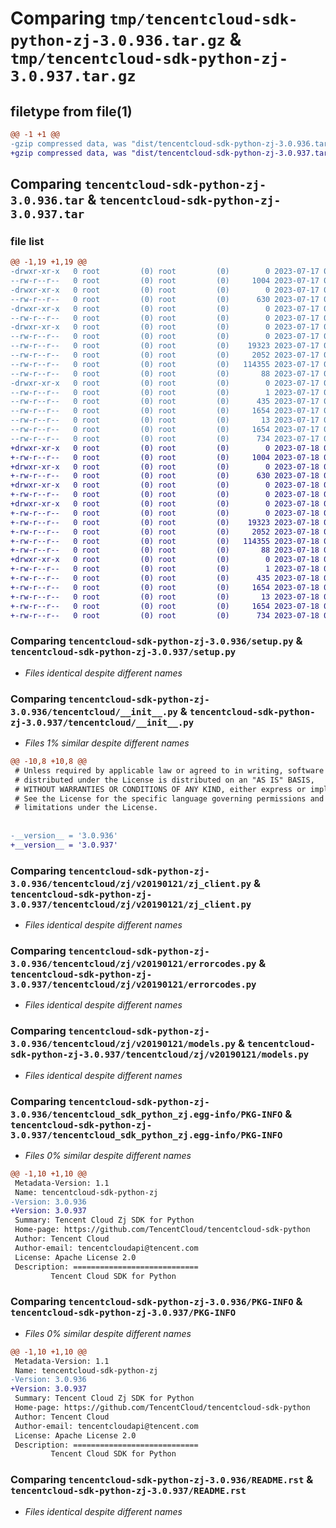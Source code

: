 # Comparing `tmp/tencentcloud-sdk-python-zj-3.0.936.tar.gz` & `tmp/tencentcloud-sdk-python-zj-3.0.937.tar.gz`

## filetype from file(1)

```diff
@@ -1 +1 @@
-gzip compressed data, was "dist/tencentcloud-sdk-python-zj-3.0.936.tar", last modified: Mon Jul 17 00:40:30 2023, max compression
+gzip compressed data, was "dist/tencentcloud-sdk-python-zj-3.0.937.tar", last modified: Tue Jul 18 00:36:07 2023, max compression
```

## Comparing `tencentcloud-sdk-python-zj-3.0.936.tar` & `tencentcloud-sdk-python-zj-3.0.937.tar`

### file list

```diff
@@ -1,19 +1,19 @@
-drwxr-xr-x   0 root         (0) root         (0)        0 2023-07-17 00:40:30.000000 tencentcloud-sdk-python-zj-3.0.936/
--rw-r--r--   0 root         (0) root         (0)     1004 2023-07-17 00:40:30.000000 tencentcloud-sdk-python-zj-3.0.936/setup.py
-drwxr-xr-x   0 root         (0) root         (0)        0 2023-07-17 00:40:30.000000 tencentcloud-sdk-python-zj-3.0.936/tencentcloud/
--rw-r--r--   0 root         (0) root         (0)      630 2023-07-17 00:40:30.000000 tencentcloud-sdk-python-zj-3.0.936/tencentcloud/__init__.py
-drwxr-xr-x   0 root         (0) root         (0)        0 2023-07-17 00:40:30.000000 tencentcloud-sdk-python-zj-3.0.936/tencentcloud/zj/
--rw-r--r--   0 root         (0) root         (0)        0 2023-07-17 00:40:30.000000 tencentcloud-sdk-python-zj-3.0.936/tencentcloud/zj/__init__.py
-drwxr-xr-x   0 root         (0) root         (0)        0 2023-07-17 00:40:30.000000 tencentcloud-sdk-python-zj-3.0.936/tencentcloud/zj/v20190121/
--rw-r--r--   0 root         (0) root         (0)        0 2023-07-17 00:40:30.000000 tencentcloud-sdk-python-zj-3.0.936/tencentcloud/zj/v20190121/__init__.py
--rw-r--r--   0 root         (0) root         (0)    19323 2023-07-17 00:40:30.000000 tencentcloud-sdk-python-zj-3.0.936/tencentcloud/zj/v20190121/zj_client.py
--rw-r--r--   0 root         (0) root         (0)     2052 2023-07-17 00:40:30.000000 tencentcloud-sdk-python-zj-3.0.936/tencentcloud/zj/v20190121/errorcodes.py
--rw-r--r--   0 root         (0) root         (0)   114355 2023-07-17 00:40:30.000000 tencentcloud-sdk-python-zj-3.0.936/tencentcloud/zj/v20190121/models.py
--rw-r--r--   0 root         (0) root         (0)       88 2023-07-17 00:40:30.000000 tencentcloud-sdk-python-zj-3.0.936/setup.cfg
-drwxr-xr-x   0 root         (0) root         (0)        0 2023-07-17 00:40:30.000000 tencentcloud-sdk-python-zj-3.0.936/tencentcloud_sdk_python_zj.egg-info/
--rw-r--r--   0 root         (0) root         (0)        1 2023-07-17 00:40:30.000000 tencentcloud-sdk-python-zj-3.0.936/tencentcloud_sdk_python_zj.egg-info/dependency_links.txt
--rw-r--r--   0 root         (0) root         (0)      435 2023-07-17 00:40:30.000000 tencentcloud-sdk-python-zj-3.0.936/tencentcloud_sdk_python_zj.egg-info/SOURCES.txt
--rw-r--r--   0 root         (0) root         (0)     1654 2023-07-17 00:40:30.000000 tencentcloud-sdk-python-zj-3.0.936/tencentcloud_sdk_python_zj.egg-info/PKG-INFO
--rw-r--r--   0 root         (0) root         (0)       13 2023-07-17 00:40:30.000000 tencentcloud-sdk-python-zj-3.0.936/tencentcloud_sdk_python_zj.egg-info/top_level.txt
--rw-r--r--   0 root         (0) root         (0)     1654 2023-07-17 00:40:30.000000 tencentcloud-sdk-python-zj-3.0.936/PKG-INFO
--rw-r--r--   0 root         (0) root         (0)      734 2023-07-17 00:40:30.000000 tencentcloud-sdk-python-zj-3.0.936/README.rst
+drwxr-xr-x   0 root         (0) root         (0)        0 2023-07-18 00:36:07.000000 tencentcloud-sdk-python-zj-3.0.937/
+-rw-r--r--   0 root         (0) root         (0)     1004 2023-07-18 00:36:07.000000 tencentcloud-sdk-python-zj-3.0.937/setup.py
+drwxr-xr-x   0 root         (0) root         (0)        0 2023-07-18 00:36:07.000000 tencentcloud-sdk-python-zj-3.0.937/tencentcloud/
+-rw-r--r--   0 root         (0) root         (0)      630 2023-07-18 00:36:07.000000 tencentcloud-sdk-python-zj-3.0.937/tencentcloud/__init__.py
+drwxr-xr-x   0 root         (0) root         (0)        0 2023-07-18 00:36:07.000000 tencentcloud-sdk-python-zj-3.0.937/tencentcloud/zj/
+-rw-r--r--   0 root         (0) root         (0)        0 2023-07-18 00:36:07.000000 tencentcloud-sdk-python-zj-3.0.937/tencentcloud/zj/__init__.py
+drwxr-xr-x   0 root         (0) root         (0)        0 2023-07-18 00:36:07.000000 tencentcloud-sdk-python-zj-3.0.937/tencentcloud/zj/v20190121/
+-rw-r--r--   0 root         (0) root         (0)        0 2023-07-18 00:36:07.000000 tencentcloud-sdk-python-zj-3.0.937/tencentcloud/zj/v20190121/__init__.py
+-rw-r--r--   0 root         (0) root         (0)    19323 2023-07-18 00:36:07.000000 tencentcloud-sdk-python-zj-3.0.937/tencentcloud/zj/v20190121/zj_client.py
+-rw-r--r--   0 root         (0) root         (0)     2052 2023-07-18 00:36:07.000000 tencentcloud-sdk-python-zj-3.0.937/tencentcloud/zj/v20190121/errorcodes.py
+-rw-r--r--   0 root         (0) root         (0)   114355 2023-07-18 00:36:07.000000 tencentcloud-sdk-python-zj-3.0.937/tencentcloud/zj/v20190121/models.py
+-rw-r--r--   0 root         (0) root         (0)       88 2023-07-18 00:36:07.000000 tencentcloud-sdk-python-zj-3.0.937/setup.cfg
+drwxr-xr-x   0 root         (0) root         (0)        0 2023-07-18 00:36:07.000000 tencentcloud-sdk-python-zj-3.0.937/tencentcloud_sdk_python_zj.egg-info/
+-rw-r--r--   0 root         (0) root         (0)        1 2023-07-18 00:36:07.000000 tencentcloud-sdk-python-zj-3.0.937/tencentcloud_sdk_python_zj.egg-info/dependency_links.txt
+-rw-r--r--   0 root         (0) root         (0)      435 2023-07-18 00:36:07.000000 tencentcloud-sdk-python-zj-3.0.937/tencentcloud_sdk_python_zj.egg-info/SOURCES.txt
+-rw-r--r--   0 root         (0) root         (0)     1654 2023-07-18 00:36:07.000000 tencentcloud-sdk-python-zj-3.0.937/tencentcloud_sdk_python_zj.egg-info/PKG-INFO
+-rw-r--r--   0 root         (0) root         (0)       13 2023-07-18 00:36:07.000000 tencentcloud-sdk-python-zj-3.0.937/tencentcloud_sdk_python_zj.egg-info/top_level.txt
+-rw-r--r--   0 root         (0) root         (0)     1654 2023-07-18 00:36:07.000000 tencentcloud-sdk-python-zj-3.0.937/PKG-INFO
+-rw-r--r--   0 root         (0) root         (0)      734 2023-07-18 00:36:07.000000 tencentcloud-sdk-python-zj-3.0.937/README.rst
```

### Comparing `tencentcloud-sdk-python-zj-3.0.936/setup.py` & `tencentcloud-sdk-python-zj-3.0.937/setup.py`

 * *Files identical despite different names*

### Comparing `tencentcloud-sdk-python-zj-3.0.936/tencentcloud/__init__.py` & `tencentcloud-sdk-python-zj-3.0.937/tencentcloud/__init__.py`

 * *Files 1% similar despite different names*

```diff
@@ -10,8 +10,8 @@
 # Unless required by applicable law or agreed to in writing, software
 # distributed under the License is distributed on an "AS IS" BASIS,
 # WITHOUT WARRANTIES OR CONDITIONS OF ANY KIND, either express or implied.
 # See the License for the specific language governing permissions and
 # limitations under the License.
 
 
-__version__ = '3.0.936'
+__version__ = '3.0.937'
```

### Comparing `tencentcloud-sdk-python-zj-3.0.936/tencentcloud/zj/v20190121/zj_client.py` & `tencentcloud-sdk-python-zj-3.0.937/tencentcloud/zj/v20190121/zj_client.py`

 * *Files identical despite different names*

### Comparing `tencentcloud-sdk-python-zj-3.0.936/tencentcloud/zj/v20190121/errorcodes.py` & `tencentcloud-sdk-python-zj-3.0.937/tencentcloud/zj/v20190121/errorcodes.py`

 * *Files identical despite different names*

### Comparing `tencentcloud-sdk-python-zj-3.0.936/tencentcloud/zj/v20190121/models.py` & `tencentcloud-sdk-python-zj-3.0.937/tencentcloud/zj/v20190121/models.py`

 * *Files identical despite different names*

### Comparing `tencentcloud-sdk-python-zj-3.0.936/tencentcloud_sdk_python_zj.egg-info/PKG-INFO` & `tencentcloud-sdk-python-zj-3.0.937/tencentcloud_sdk_python_zj.egg-info/PKG-INFO`

 * *Files 0% similar despite different names*

```diff
@@ -1,10 +1,10 @@
 Metadata-Version: 1.1
 Name: tencentcloud-sdk-python-zj
-Version: 3.0.936
+Version: 3.0.937
 Summary: Tencent Cloud Zj SDK for Python
 Home-page: https://github.com/TencentCloud/tencentcloud-sdk-python
 Author: Tencent Cloud
 Author-email: tencentcloudapi@tencent.com
 License: Apache License 2.0
 Description: ============================
         Tencent Cloud SDK for Python
```

### Comparing `tencentcloud-sdk-python-zj-3.0.936/PKG-INFO` & `tencentcloud-sdk-python-zj-3.0.937/PKG-INFO`

 * *Files 0% similar despite different names*

```diff
@@ -1,10 +1,10 @@
 Metadata-Version: 1.1
 Name: tencentcloud-sdk-python-zj
-Version: 3.0.936
+Version: 3.0.937
 Summary: Tencent Cloud Zj SDK for Python
 Home-page: https://github.com/TencentCloud/tencentcloud-sdk-python
 Author: Tencent Cloud
 Author-email: tencentcloudapi@tencent.com
 License: Apache License 2.0
 Description: ============================
         Tencent Cloud SDK for Python
```

### Comparing `tencentcloud-sdk-python-zj-3.0.936/README.rst` & `tencentcloud-sdk-python-zj-3.0.937/README.rst`

 * *Files identical despite different names*

